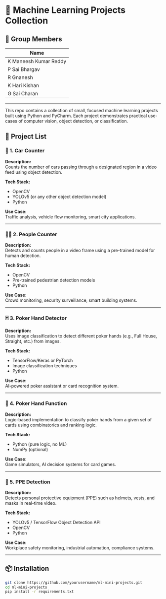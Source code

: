 # 🧠 Machine Learning Projects Collection

## 👥 Group Members

| Name                        |
|-----------------------------|
| K Maneesh Kumar Reddy       |
| P Sai Bhargav               |
| R Gnanesh                   |
| K Hari Kishan               |
| G Sai Charan                |

---

This repo contains a collection of small, focused machine learning projects built using Python and PyCharm. Each project demonstrates practical use-cases of computer vision, object detection, or classification.

## 📁 Project List

### 🚗 1. Car Counter
**Description:**  
Counts the number of cars passing through a designated region in a video feed using object detection.

**Tech Stack:**  
- OpenCV  
- YOLOv5 (or any other object detection model)  
- Python  

**Use Case:**  
Traffic analysis, vehicle flow monitoring, smart city applications.

---

### 🧍‍♂️ 2. People Counter
**Description:**  
Detects and counts people in a video frame using a pre-trained model for human detection.

**Tech Stack:**  
- OpenCV  
- Pre-trained pedestrian detection models  
- Python  

**Use Case:**  
Crowd monitoring, security surveillance, smart building systems.

---

### 🃏 3. Poker Hand Detector
**Description:**  
Uses image classification to detect different poker hands (e.g., Full House, Straight, etc.) from images.

**Tech Stack:**  
- TensorFlow/Keras or PyTorch  
- Image classification techniques  
- Python  

**Use Case:**  
AI-powered poker assistant or card recognition system.

---

### 🧠 4. Poker Hand Function
**Description:**  
Logic-based implementation to classify poker hands from a given set of cards using combinatorics and ranking logic.

**Tech Stack:**  
- Python (pure logic, no ML)  
- NumPy (optional)

**Use Case:**  
Game simulators, AI decision systems for card games.

---

### 🦺 5. PPE Detection
**Description:**  
Detects personal protective equipment (PPE) such as helmets, vests, and masks in real-time video.

**Tech Stack:**  
- YOLOv5 / TensorFlow Object Detection API  
- OpenCV  
- Python  

**Use Case:**  
Workplace safety monitoring, industrial automation, compliance systems.

---

## 📦 Installation

```bash
git clone https://github.com/yourusername/ml-mini-projects.git
cd ml-mini-projects
pip install -r requirements.txt

